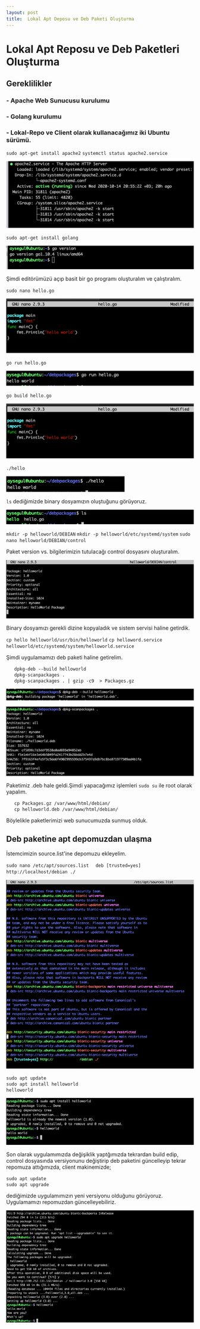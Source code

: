```yaml
---
layout: post
title:  Lokal Apt Deposu ve Deb Paketi Oluşturma
---
```

#  Lokal Apt Reposu ve Deb Paketleri Oluşturma

## Gereklilikler

###  - Apache Web Sunucusu kurulumu
###  - Golang kurulumu
###  - Lokal-Repo ve Client olarak kullanacağımız iki Ubuntu sürümü.

`sudo apt-get install apache2`
`systemctl status apache2.service`


![GitHub Logo](/img/apache.png)

`sudo apt-get install golang`

![GitHub Logo](/img/go.png)

Şimdi editörümüzü açıp basit bir go programı oluşturalım ve çalıştıralım.

`sudo nano hello.go`

![GitHub Logo](/img/hello-world.png)

`go run hello.go`

![GitHub Logo](/img/run.png)

`go build hello.go`

![GitHub Logo](/img/hello-world.png)

`./hello`

![GitHub Logo](/img/hello1.png)

`ls` dediğimizde binary dosyamızın oluştuğunu görüyoruz.

![GitHub Logo](/img/ls.png)

 `mkdir -p helloworld/DEBIAN`
 `mkdir -p helloworld/etc/systemd/system`
 `sudo nano helloworld/DEBIAN/control`

Paket version vs. bilgilerimizin tutulacağı control dosyasını oluşturalım.

![GitHub Logo](/img/control.png)

Binary dosyamızı gerekli dizine kopyaladık ve sistem servisi haline getirdik.

`cp hello helloworld/usr/bin/helloworld`
`cp helloword.service helloworld/etc/systemd/system/helloworld.service`

 Şimdi uygulamamızı deb paketi haline getirelim.

  ```
     dpkg-deb --build helloworld
     dpkg-scanpackages .
     dpkg-scanpackages . | gzip -c9  > Packages.gz
  ```
![GitHub Logo](/img/debpaketi.png)

![GitHub Logo](/img/hazır.png)

Paketimiz .deb hale geldi.Şimdi yapacağımız işlemleri `sudo su` ile root olarak yapalım.

 ```
    cp Packages.gz /var/www/html/debian/
    cp helloworld.deb /var/www/html/debian/
 ```
Böylelikle paketlerimizi web sunucumuzda sunmuş olduk.

 ## Deb paketine apt depomuzdan ulaşma

İstemcimizin source.list'ine depomuzu ekleyelim.

 `sudo nano /etc/apt/sources.list  `
 `deb [trusted=yes] http://localhost/debian ./  `

![GitHub Logo](/img/sourcelist.png)

 ```
 sudo apt update
 sudo apt install helloworld
 helloworld
 ```

![GitHub Logo](/img/bitti.png)

 Son olarak uygulamımızda değişiklik yaptğımızda tekrardan build edip, control dosyasında versiyonunu değiştirip deb paketini güncelleyip tekrar repomuza attığımızda, client makinemizde;

```
sudo apt update
sudo apt upgrade
```

dediğimizde uygulamımızın yeni versiyonu olduğunu görüyoruz. Uygulamamızı repomuzdan güncelleyebiliriz.

![GitHub Logo](/img/enson.png)



